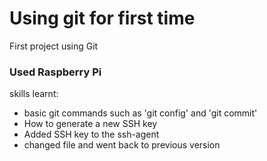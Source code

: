 # Using git for first time
First project using Git

### Used Raspberry Pi

skills learnt:
* basic git commands such as 'git config' and 'git commit'
* How to generate a new SSH key
* Added SSH key to the ssh-agent
* changed file and went back to previous version

